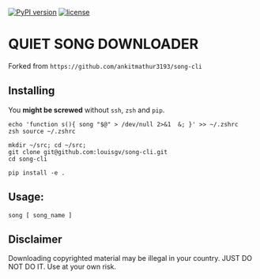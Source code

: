 [![PyPI version](https://badge.fury.io/py/song.svg)](https://badge.fury.io/py/song)
[![license](https://img.shields.io/github/license/mashape/apistatus.svg)](https://github.com/ankitmathur3193/song-cli/blob/master/LICENSE)
# QUIET SONG DOWNLOADER #

Forked from `https://github.com/ankitmathur3193/song-cli`

## Installing ##

You **might be screwed** without `ssh`, `zsh` and `pip`.

```
echo 'function s(){ song "$@" > /dev/null 2>&1  &; }' >> ~/.zshrc
zsh source ~/.zshrc

mkdir ~/src; cd ~/src;
git clone git@github.com:louisgv/song-cli.git
cd song-cli

pip install -e .
```

## Usage: ##
```
song [ song_name ]
```

## Disclaimer ##

Downloading copyrighted material may be illegal in your country. JUST DO NOT DO IT.
Use at your own risk.
